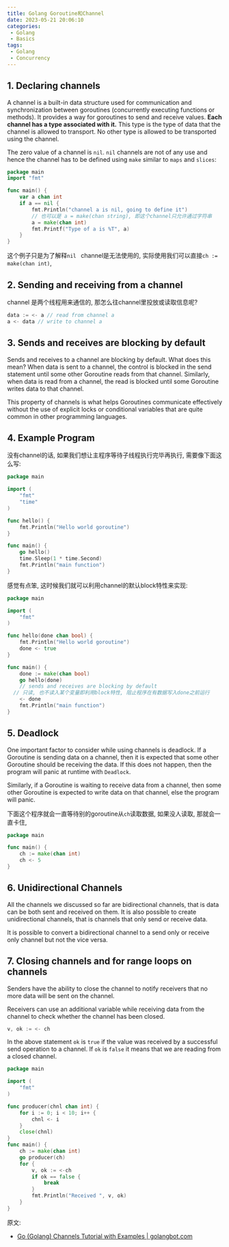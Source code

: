 ```yaml
---
title: Golang Goroutine和Channel
date: 2023-05-21 20:06:10
categories:
 - Golang
 - Basics
tags:
 - Golang
 - Concurrency
---
```


## 1. Declaring channels

A channel is a built-in data structure used for communication and synchronization between goroutines (concurrently executing functions or methods). It provides a way for goroutines to send and receive values. **Each channel has a type associated with it.** This type is the type of data that the channel is allowed to transport. No other type is allowed to be transported using the channel. 

The zero value of a channel is `nil`. `nil` channels are not of any use and hence the channel has to be defined using `make` similar to `maps` and `slices`:

```go
package main
import "fmt"

func main() {  
    var a chan int
    if a == nil {
        fmt.Println("channel a is nil, going to define it")
        // 也可以是 a = make(chan string), 即这个channel只允许通过字符串
        a = make(chan int)
        fmt.Printf("Type of a is %T", a)
    }
}
```

这个例子只是为了解释`nil ` channel是无法使用的, 实际使用我们可以直接`ch := make(chan int)`, 

## 2. Sending and receiving from a channel

channel 是两个线程用来通信的, 那怎么往channel里投放或读取信息呢?

```go
data := <- a // read from channel a  
a <- data // write to channel a  
```

## 3. Sends and receives are blocking by default

Sends and receives to a channel are blocking by default. What does this mean? When data is sent to a channel, the control is blocked in the send statement until some other Goroutine reads from that channel. Similarly, when data is read from a channel, the read is blocked until some Goroutine writes data to that channel.

This property of channels is what helps Goroutines communicate effectively without the use of explicit locks or conditional variables that are quite common in other programming languages.

## 4. Example Program

没有channel的话, 如果我们想让主程序等待子线程执行完毕再执行, 需要像下面这么写:

```go
package main

import (  
    "fmt"
    "time"
)

func hello() {  
    fmt.Println("Hello world goroutine")
}

func main() {  
    go hello()
    time.Sleep(1 * time.Second)
    fmt.Println("main function")
}
```

感觉有点笨, 这时候我们就可以利用channel的默认block特性来实现:

```go
package main

import (
	"fmt"
)

func hello(done chan bool) {
	fmt.Println("Hello world goroutine")
	done <- true
}

func main() {
	done := make(chan bool)
	go hello(done)
	// sends and receives are blocking by default
  // 只读, 也不读入某个变量即利用block特性, 阻止程序在有数据写入done之前运行
	<- done
	fmt.Println("main function")
}
```

## 5. Deadlock

One important factor to consider while using channels is deadlock. If a Goroutine is sending data on a channel, then it is expected that some other Goroutine should be receiving the data. If this does not happen, then the program will panic at runtime with `Deadlock`.

Similarly, if a Goroutine is waiting to receive data from a channel, then some other Goroutine is expected to write data on that channel, else the program will panic.

下面这个程序就会一直等待别的goroutine从`ch`读取数据, 如果没人读取, 那就会一直卡住, 

```go
package main

func main() {  
    ch := make(chan int)
    ch <- 5
}
```

## 6. Unidirectional Channels

All the channels we discussed so far are bidirectional channels, that is data can be both sent and received on them. It is also possible to create unidirectional channels, that is channels that only send or receive data. 

It is possible to convert a bidirectional channel to a send only or receive only channel but not the vice versa.

## 7. Closing channels and for range loops on channels

Senders have the ability to close the channel to notify receivers that no more data will be sent on the channel.

Receivers can use an additional variable while receiving data from the channel to check whether the channel has been closed.

```go
v, ok := <- ch  
```

In the above statement `ok` is `true` if the value was received by a successful send operation to a channel. If `ok` is `false` it means that we are reading from a closed channel. 

```go
package main

import (  
    "fmt"
)

func producer(chnl chan int) {  
    for i := 0; i < 10; i++ {
        chnl <- i
    }
    close(chnl)
}
func main() {  
    ch := make(chan int)
    go producer(ch)
    for {
        v, ok := <-ch
        if ok == false {
            break
        }
        fmt.Println("Received ", v, ok)
    }
}
```

原文:

- [Go (Golang) Channels Tutorial with Examples | golangbot.com](https://golangbot.com/channels/)

